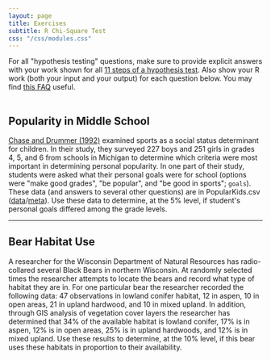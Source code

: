 ```yaml
---
layout: page
title: Exercises
subtitle: R Chi-Square Test
css: "/css/modules.css"
---
```


<div class="alert alert-success">For all "hypothesis testing" questions, make sure to provide explicit answers with your work shown for all <a href="../11-steps">11 steps of a hypothesis test</a>. Also show your R work (both your input and your output) for each question below. You may find
<a href="http://derekogle.com/NCMTH107/resources/FAQs/AssignmentNotebook" target="_blank">this FAQ</a> useful.
</div>

<br>

## Popularity in Middle School
[Chase and Drummer (1992)](http://www.ncbi.nlm.nih.gov/pubmed/1439167) examined sports as a social status determinant for children. In their study, they surveyed 227 boys and 251 girls in grades 4, 5, and 6 from schools in Michigan to determine which criteria were most important in determining personal popularity. In one part of their study, students were asked what their personal goals were for school (options were "make good grades", "be popular", and "be good in sports"; `goals`). These data (and answers to several other questions) are in PopularKids.csv ([data](https://github.com/droglenc/NCData/raw/master/PopularKids.csv)/[meta](https://github.com/droglenc/NCData/raw/master/PopularKids_meta.txt)). Use these data to determine, at the 5% level, if student's personal goals differed among the grade levels.

----

## Bear Habitat Use
A researcher for the Wisconsin Department of Natural Resources has radio-collared several Black Bears in northern Wisconsin. At randomly selected times the researcher attempts to locate the bears and record what type of habitat they are in. For one particular bear the researcher recorded the following data: 47 observations in lowland conifer habitat, 12 in aspen, 10 in open areas, 21 in upland hardwood, and 10 in mixed upland. In addition, through GIS analysis of vegetation cover layers the researcher has determined that 34% of the available habitat is lowland conifer, 17% is in aspen, 12% is in open areas, 25% is in upland hardwoods, and 12% is in mixed upland. Use these results to determine, at the 10% level, if this bear uses these habitats in proportion to their availability.
